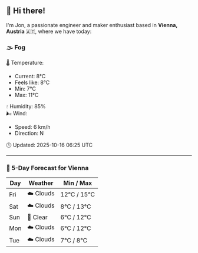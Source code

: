 ## 👋 Hi there!

I'm Jon, a passionate engineer and maker enthusiast based in **Vienna, Austria** 🇦🇹, where we have today:

### 🌫️ Fog 

🌡️ Temperature: 
* Current: 8°C
* Feels like: 8°C
* Min: 7°C 
* Max: 11°C  

💧 Humidity: 85%  
🌬️ Wind: 
* Speed: 6 km/h 
* Direction: N  

🕒 Updated: 2025-10-16 06:25 UTC

---

### 📅 5-Day Forecast for Vienna

| Day | Weather | Min / Max |
|-----|---------|------------|
| Fri | ☁️ Clouds | 12°C / 15°C |
| Sat | ☁️ Clouds | 8°C / 13°C |
| Sun | 🌙 Clear | 6°C / 12°C |
| Mon | ☁️ Clouds | 6°C / 12°C |
| Tue | ☁️ Clouds | 7°C / 8°C |
